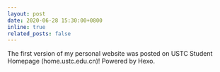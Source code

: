 ```yaml
---
layout: post
date: 2020-06-28 15:30:00+0800
inline: true
related_posts: false
---
```


The first version of my personal website was posted on USTC Student Homepage (home.ustc.edu.cn)! Powered by Hexo.
